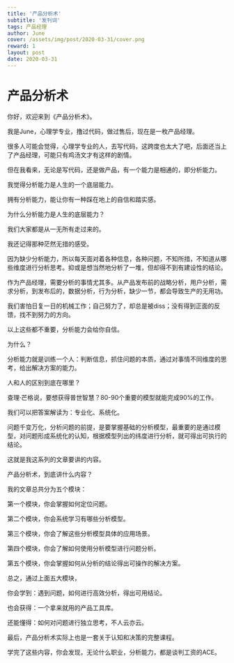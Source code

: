 ```yaml
---
title: '产品分析术'
subtitle: '发刊词'
tags: 产品经理
author: June
cover: /assets/img/post/2020-03-31/cover.png
reward: 1
layout: post
date: 2020-03-31
---
```


# 产品分析术

你好，欢迎来到《产品分析术》。

我是June，心理学专业，撸过代码，做过售后，现在是一枚产品经理。

很多人可能会觉得，心理学专业的人，去写代码，这跨度也太大了吧，后面还当上了产品经理，可能只有鸡汤文才有这样的剧情。

但在我看来，无论是写代码，还是做产品，有一个能力是相通的，即分析能力。

我觉得分析能力是人生的一个底层能力。

拥有分析能力，能让你有一种踩在地上的自信和踏实感。

为什么分析能力是人生的底层能力？

我们大家都是从一无所有走过来的。

我还记得那种茫然无措的感受。

因为缺少分析能力，所以每天面对着各种信息，各种问题，不知所措，不知道从哪些维度进行分析思考。抑或是想当然地分析了一堆，但却得不到有建设性的结论。

作为产品经理，需要分析的事情尤其多。从产品发布前的战略分析，用户分析，需求分析，到发布后的，数据分析，行为分析，缺少一节，都会导致生产的无用功。

我们害怕日复一日的机械工作；自己努力了，却总是被diss；没有得到正面的反馈，找不到努力的方向。

以上这些都不重要，分析能力会给你自信。

为什么？

分析能力就是训练一个人：判断信息，抓住问题的本质，通过对事情不同维度的思考，给出解决方案的能力。

人和人的区别到底在哪里？

查理·芒格说，要想获得普世智慧？80-90个重要的模型就能完成90%的工作。

我们可以把答案解读为：专业化、系统化。

问题千变万化，分析问题的前提，是要掌握基础的分析模型，最重要的是通过模型，对问题形成系统化的认知，根据模型列出的纬度进行分析，就可得出可执行的结论。

这就是我这系列的文章要讲的内容。

产品分析术，到底讲什么内容？

我的文章总共分为五个模块：

第一个模块，你会掌握如何定位问题。

第二个模块，你会系统学习有哪些分析模型。

第三个模块，你会了解这些分析模型具体的应用场景。

第四个模块，你会了解如何使用分析模型进行问题分析。

第五个模块，你会掌握如何从分析的结论得出可操作的解决方案。

总之，通过上面五大模块，

你会学到：遇到问题，如何进行高效分析，得出可用结论。

也会获得：一个拿来就用的产品工具库。

还能懂得：如何对问题进行独立思考，不人云亦云。

最后，产品分析术实际上也是一套关于认知和决策的完整课程。

学完了这些内容，你会发现，无论什么职业，分析能力，都是谈判工资的ACE。


